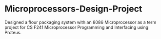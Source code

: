 # Microprocessors-Design-Project

Designed a flour packaging system with an 8086 Microprocessor as a term project for CS F241 Microprocessor Programming and Interfacing using Proteus.
